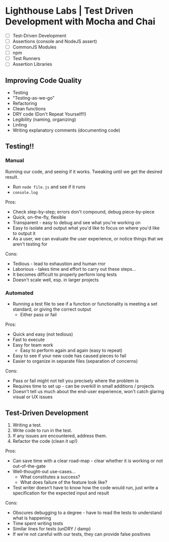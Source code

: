# Lighthouse Labs | Test Driven Development with Mocha and Chai

* [ ] Test-Driven Development
* [ ] Assertions (console and NodeJS assert)
* [ ] CommonJS Modules
* [ ] npm
* [ ] Test Runners
* [ ] Assertion Libraries

## Improving Code Quality

* Testing
* "Testing-as-we-go"
* Refactoring
* Clean functions
* DRY code (Don't Repeat Yourself!!)
* Legibility (naming, organizing)
* Linting
* Writing explanatory comments (documenting code)

## Testing!!

### Manual

Running our code, and seeing if it works. Tweaking until we get the desired result.

* Run `node file.js` and see if it runs
* `console.log`

Pros:
* Check step-by-step; errors don't compound, debug piece-by-piece
* Quick, on-the-fly, flexible
* Transparent - easy to debug and see what you're working on
* Easy to isolate and output what you'd like to focus on where you'd like to output it
* As a user, we can evaluate the user experience, or notice things that we aren't testing for

Cons:
* Tedious - lead to exhaustion and human rror
* Laborious - takes time and effort to carry out these steps...
* It becomes difficult to properly perform long tests
* Doesn't scale well, esp. in larger projects

### Automated

* Running a test file to see if a function or functionality is meeting a set standard, or giving the correct output
    * Either pass or fail

Pros:
* Quick and easy (not tedious)
* Fast to execute
* Easy for team work
    * Easy to perform again and again (easy to repeat)
* Easy to see if your new code has caused pieces to fail
* Easier to organize in separate files (separation of concerns)

Cons:
* Pass or fail might not tell you precisely where the problem is
* Requires time to set up - can be overkill in small additions / projects
* Doesn't tell us much about the end-user experience, won't catch glaring visual or UX issues

## Test-Driven Development

1. Writing a test.
2. Write code to run in the test.
3. If any issues are encountered, address them.
4. Refactor the code (clean it up!)

Pros:
* Can save time with a clear road-map - clear whether it is working or not out-of-the-gate
* Well-thought-out use-cases...
    * What constitutes a success?
    * What does failure of the feature look like?
* Test writer doesn't have to know how the code would run, just write a specification for the expected input and result

Cons:
* Obscures debugging to a degree - have to read the tests to understand what is happening
* Time spent writing tests
* Similar lines for tests (unDRY / damp)
* If we're not careful with our tests, they can provide false positives
